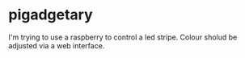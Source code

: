# pigadgetary
I'm trying to use a raspberry to control a led stripe.  Colour sholud be adjusted via a web interface.
